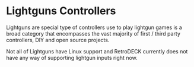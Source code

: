 # Lightguns Controllers

Lightguns are special type of controllers use to play lightgun games is a broad category that encompasses the vast majority of first / third party controllers, DIY and open source projects.

Not all of Lightguns have Linux support and RetroDECK currently does not have any way of supporting lightgun inputs right now.
